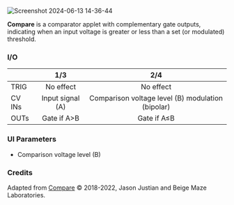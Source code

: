 ![Screenshot 2024-06-13 14-36-44](https://github.com/djphazer/O_C-Phazerville/assets/109086194/9dc7614a-dd13-4555-ba3a-911625a03b17)

**Compare** is a comparator applet with complementary gate outputs, indicating when an input voltage is greater or less than a set (or modulated) threshold.

### I/O

|        |       1/3        |                        2/4                        |
| ------ | :--------------: | :-----------------------------------------------: |
| TRIG   |    No effect     |                     No effect                     |
| CV INs | Input signal (A) | Comparison voltage level (B) modulation (bipolar) |
| OUTs   |   Gate if A>B    |                    Gate if A≤B                    |


### UI Parameters
* Comparison voltage level (B)

### Credits
Adapted from [Compare](https://github.com/Chysn/O_C-HemisphereSuite/wiki/Compare) © 2018-2022, Jason Justian and Beige Maze Laboratories. 
